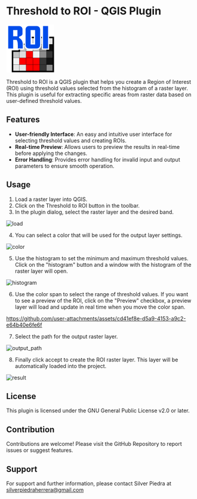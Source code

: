 # Threshold to ROI - QGIS Plugin

![icon](icon/icon.png)

Threshold to ROI is a QGIS plugin that helps you create a Region of Interest (ROI) using threshold values selected from the histogram of a raster layer. This plugin is useful for extracting specific areas from raster data based on user-defined threshold values.

## Features

- **User-friendly Interface**: An easy and intuitive user interface for selecting threshold values and creating ROIs.
- **Real-time Preview**: Allows users to preview the results in real-time before applying the changes.
- **Error Handling**: Provides error handling for invalid input and output parameters to ensure smooth operation.

## Usage

1. Load a raster layer into QGIS.
2. Click on the Threshold to ROI button in the toolbar.
3. In the plugin dialog, select the raster layer and the desired band.

![load](https://drive.google.com/uc?export=view&id=1wKWCTEmNI5gMvZXEwqvRQzMNlzlmM9Z3)

4. You can select a color that will be used for the output layer settings.

![color](https://drive.google.com/uc?export=view&id=1XdehElXP7lnZ4tajW9WQQoJPYJQC0y5E)

5. Use the histogram to set the minimum and maximum threshold values. Click on the "histogram" button and a window with the histogram of the raster layer will open.

![histogram](https://drive.google.com/uc?export=view&id=1SWYyWY6zpuoKXzntUT1Owm3-lnFj8DXt)

6. Use the color span to select the range of threshold values. If you want to see a preview of the ROI, click on the "Preview" checkbox, a preview layer will load and update in real time when you move the color span.

https://github.com/user-attachments/assets/cd41ef8e-d5a9-4153-a9c2-e64b40e6fe6f

7. Select the path for the output raster layer.

![output_path](https://drive.google.com/uc?export=view&id=1zPob5iUAknEEbrqAFifC2yEYz4grZXqH)

8. Finally click accept to create the ROI raster layer. This layer will be automatically loaded into the project.

![result](https://drive.google.com/uc?export=view&id=1CoEWsYLtMAIngZcqubu8z-2y2mJB8Ibb)

## License

This plugin is licensed under the GNU General Public License v2.0 or later.

## Contribution

Contributions are welcome! Please visit the GitHub Repository to report issues or suggest features.

## Support

For support and further information, please contact Silver Piedra at silverpiedraherrera@gmail.com